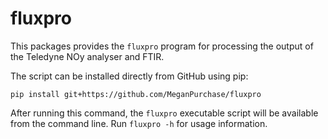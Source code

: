 # fluxpro

This packages provides the `fluxpro` program for processing the output of the Teledyne NOy analyser and FTIR.

The script can be installed directly from GitHub using pip:
```
pip install git+https://github.com/MeganPurchase/fluxpro
```
After running this command, the `fluxpro` executable script will be available from the command line.
Run `fluxpro -h` for usage information.
